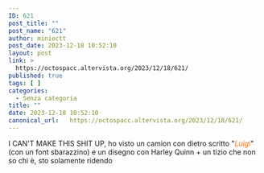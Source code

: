 ```yaml
---
ID: 621
post_title: ""
post_name: "621"
author: minioctt
post_date: 2023-12-18 10:52:10
layout: post
link: >
  https://octospacc.altervista.org/2023/12/18/621/
published: true
tags: [ ]
categories:
  - Senza categoria
title: ""
date: 2023-12-18 10:52:10
canonical_url:   https://octospacc.altervista.org/2023/12/18/621/
---
```

<!-- wp:paragraph -->
<p>I CAN'T MAKE THIS SHIT UP, ho visto un camion con dietro scritto "<em><mark style="background-color:rgba(0,0,0,0);color:#ff6900" class="has-inline-color has-luminous-vivid-orange-color">Luigi</mark></em>" (con un font sbarazzino) e un disegno con Harley Quinn + un tizio che non so chi è, sto solamente ridendo</p>
<!-- /wp:paragraph -->